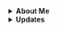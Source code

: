 <details>
  <summary><b>About Me</b></summary>
  Hello, I Love Newfies!
</details>

<details>
  <summary><b>Updates</b></summary>
  <br>
  <details>
    <summary><b>April 22, 2024</b></summary>
    
  - Made changes to [GsLibrary/StaticWebsiteTemplate](https://github.com/GsLibrary/StaticWebsiteTemplate/),  [read updates here](https://github.com/orgs/GsLibrary/discussions/19)
  </details>
  <details>
    <summary><b>April 17, 2024</b></summary>
    
  - Added [Newfies/SelectiveGeneration](https://github.com/Newfies/SelectiveGeneration)
  </details>
    <details>
    <summary><b>April 10, 2024</b></summary>
    
  - Added Ubuntu Tile font to [GsLibrary/Libray](https://github.com/GsLibrary/Library) and [GsLibrary/StaticWebsiteTemplate](https://github.com/GsLibrary/StaticWebsiteTemplate)
  </details>
  <details>
    <summary><b>April 5, 2024</b></summary>
    
  - Added [Google Solitaire](https://github.com/Newfies/G-Solitaire) and [Google Pac-Man](https://github.com/Newfies/G-Pac-Man)
  - Plan to add Google Minesweeper, and possibly some more.
  </details>

  <details>
    <summary><b>March 21, 2024</b></summary>
    
  - Archived or deleted most of my stuff, kinda lost the desire to constantly try to update, maintain, or make new things. This doesn't necessarily mean I'm done, nor does it necessarily mean I'm stopping those projects, rather I won't be progressing as much as I used to. If they become unarchived it means I have begun working on them a bit.
  </details>
</details>
